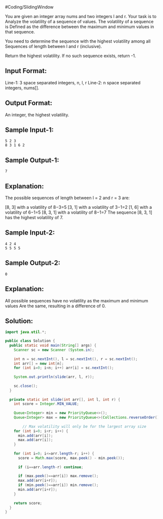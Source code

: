 #Coding/SlidingWindow 

You are given an integer array nums and two integers l and r. Your task is to 
Analyze the volatility of a sequence of values. The volatility of a sequence is 
Defined as the difference between the maximum and minimum values in that sequence.

You need to determine the sequence with the highest volatility among all 
Sequences of length between l and r (inclusive).

Return the highest volatility. If no such sequence exists, return -1.

Input Format:
-------------
Line-1: 3 space separated integers, n, l, r
Line-2: n space separated integers, nums\[].

Output Format:
-------------
An integer, the highest volatility.


Sample Input-1:
---------------
```
5 2 3
8 3 1 6 2
```
Sample Output-1:
----------------
```
7
```

Explanation:
------------
The possible sequences of length between l = 2 and r = 3 are:

\[8, 3] with a volatility of 8−3=5
\[3, 1] with a volatility of 3−1=2
\[1, 6] with a volatility of 6−1=5
\[8, 3, 1] with a volatility of 8−1=7
The sequence \[8, 3, 1] has the highest volatility of 7.

Sample Input-2:
---------------
```
4 2 4
5 5 5 5
```

Sample Output-2:
----------------
```
0
```

Explanation:
------------
All possible sequences have no volatility as the maximum and minimum values 
Are the same, resulting in a difference of 0.
 
## Solution:

```java
import java.util.*;

public class Solution {
  public static void main(String[] args) {
    Scanner sc = new Scanner (System.in);
        
    int n = sc.nextInt(), l = sc.nextInt(), r = sc.nextInt();
    int arr[] = new int[n];
    for (int i=0; i<n; i++) arr[i] = sc.nextInt();
        
    System.out.println(slide(arr, l, r));
        
    sc.close();
  }
    
  private static int slide(int arr[], int l, int r) {
    int score = Integer.MIN_VALUE;
        
    Queue<Integer> min = new PriorityQueue<>();
    Queue<Integer> max = new PriorityQueue<>(Collections.reverseOrder());
        
        // Max volatility will only be for the largest array size
    for (int i=0; i<r; i++) {
      min.add(arr[i]);
      max.add(arr[i]);
    }
        
    for (int i=0; i<=arr.length-r; i++) {
      score = Math.max(score, max.peek() - min.peek());
        
      if (i==arr.length-r) continue;
            
      if (max.peek()==arr[i]) max.remove();
      max.add(arr[i+r]);
      if (min.peek()==arr[i]) min.remove();
      min.add(arr[i+r]);
    }
        
    return score;
  }
}
```